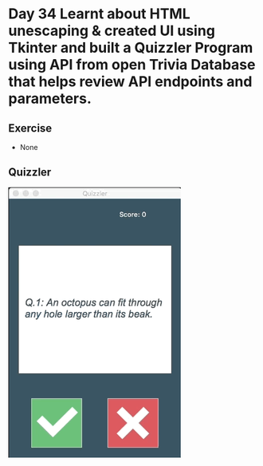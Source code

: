 # Day 34 Learnt about HTML unescaping & created UI using Tkinter and built a Quizzler Program using API from open Trivia Database that helps review API endpoints and parameters.

## Exercise
- None

## Quizzler

![quizzler](034_day34_quizzler.gif)